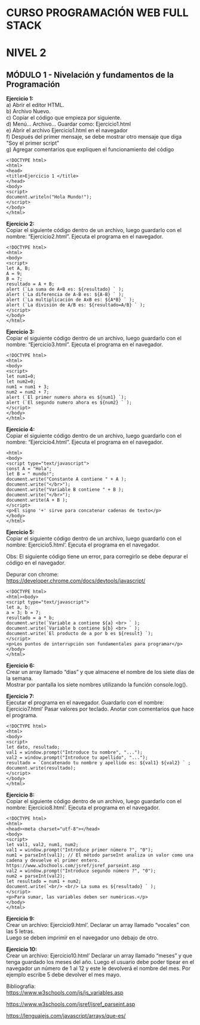 # CURSO PROGRAMACIÓN WEB FULL STACK
# NIVEL 2
## MÓDULO 1 - Nivelación y fundamentos de la Programación
**Ejercicio 1:**\
a) Abrir el editor HTML.\
b) Archivo Nuevo.\
c) Copiar el código que empieza por <!DOCTYPE html> siguiente.\
d) Menú... Archivo... Guardar como: Ejercicio1.html\
e) Abrir el archivo Ejercicio1.html en el navegador\
f) Después del primer mensaje, se debe mostrar otro mensaje que diga "Soy el primer
script"\
g) Agregar comentarios que expliquen el funcionamiento del código
```
<!DOCTYPE html>
<html>
<head>
<title>Ejercicio 1 </title>
</head>
<body>
<script>
document.writeln("Hola Mundo!");
</script>
</body>
</html>
```
**Ejercicio 2:**\
Copiar el siguiente código dentro de un archivo, luego guardarlo con el nombre:
“Ejercicio2.html”. Ejecuta el programa en el navegador.
```
<!DOCTYPE html>
<html>
<body>
<script>
let A, B;
A = 9;
B = 7;
resultado = A + B;
alert (`La suma de A+B es: ${resultado} ` );
alert (`La diferencia de A-B es: ${A-B} ` );
alert (`La multiplicación de AxB es: ${A*B} ` );
alert (`La división de A/B es: ${resultado=A/B} ` );
</script>
</body>
</html>
```
**Ejercicio 3:**\
Copiar el siguiente código dentro de un archivo, luego guardarlo con el nombre:
“Ejercicio3.html”. Ejecuta el programa en el navegador.
```
<!DOCTYPE html>
<html>
<body>
<script>
let num1=0;
let num2=0;
num1 = num1 + 3;
num2 = num2 + 7;
alert (`El primer numero ahora es ${num1} `);
alert (`El segundo numero ahora es ${num2} ` );
</script>
</body>
</html>
```
**Ejercicio 4:**\
Copiar el siguiente código dentro de un archivo, luego guardarlo con el nombre:
“Ejercicio4.html”. Ejecuta el programa en el navegador.
```
<html>
<body>
<script type="text/javascript">
const A = "Hola";
let B = " mundo!";
document.write("Constante A contiene " + A );
document.write("</br>");
document.write("Variable B contiene " + B );
document.write("</br>");
document.write(A + B );
</script>
<p>El signo '+' sirve para concatenar cadenas de texto</p>
</body>
</html>
```
**Ejercicio 5:**\
Copiar el siguiente código dentro de un archivo, luego guardarlo con el nombre:
Ejercicio5.html’. Ejecuta el programa en el navegador.

Obs: El siguiente código tiene un error, para corregirlo se debe depurar el código en el
navegador.

Depurar con chrome: https://developer.chrome.com/docs/devtools/javascript/
```
<!DOCTYPE html>
<html><body>
<script type="text/javascript">
let a, b;
a = 3; b = 7;
resultado = a * b;
document.write(`Variable a contiene ${a} <br> ` );
document.write(`Variable b contiene ${b} <br> ` );
document.write(`El producto de a por b es ${result} `);
</script>
<p>Los puntos de interrupción son fundamentales para programar</p>
</body>
</html>
```
**Ejercicio 6:**\
Crear un array llamado “dias” y que almacene el nombre de los siete días de la semana.\
Mostrar por pantalla los siete nombres utilizando la función console.log().

**Ejercicio 7:**\
Ejecutar el programa en el navegador. Guardarlo con el nombre: Ejercicio7.html’ Pasar
valores por teclado. Anotar con comentarios que hace el programa.
```
<!DOCTYPE html>
<html>
<body>
<script>
let dato, resultado;
val1 = window.prompt("Introduce tu nombre", "...");
val2 = window.prompt("Introduce tu apellido", "...");
resultado = `Concatenado tu nombre y apellido es: ${val1} ${val2} ` ;
document.write(resultado);
</script>
</body>
</html>
```
**Ejercicio 8:**\
Copiar el siguiente código dentro de un archivo, luego guardarlo con el nombre:
Ejercicio8.html’. Ejecuta el programa en el navegador.
```
<!DOCTYPE html>
<html>
<head><meta charset="utf-8"></head>
<body>
<script>
let val1, val2, num1, num2;
val1 = window.prompt("Introduce primer número ?", "0");
num1 = parseInt(val1); // El método parseInt analiza un valor como una
cadena y devuelve el primer entero.
https://www.w3schools.com/jsref/jsref_parseint.asp
val2 = window.prompt("Introduce segundo número ?", "0");
num2 = parseInt(val2);
let resultado = num1 + num2;
document.write(`<br/> <br/> La suma es ${resultado} ` );
</script>
<p>Para sumar, las variables deben ser numéricas.</p>
</body>
</html>
```
**Ejercicio 9:**\
Crear un archivo: Ejercicio9.html’. Declarar un array llamado “vocales” con las 5 letras.\
Luego se deben imprimir en el navegador uno debajo de otro.

**Ejercicio 10:**\
Crear un archivo: Ejercicio10.html’ Declarar un array llamado “meses” y que tenga
guardado los meses del año. Luego el usuario debe poder tipear en el navegador un
número de 1 al 12 y este le devolverá el nombre del mes. Por ejemplo escribe 5 debe
devolver el mes mayo.

Bibliografía:\
https://www.w3schools.com/js/js_variables.asp

https://www.w3schools.com/jsref/jsref_parseint.asp

https://lenguajejs.com/javascript/arrays/que-es/
